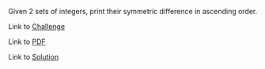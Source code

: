 Given 2 sets of integers, print their symmetric difference in ascending order.

Link to [Challenge](https://www.hackerrank.com/challenges/symmetric-difference/problem)

Link to [PDF](./symmetric-diff.pdf)

Link to [Solution](./symmetric.py)
